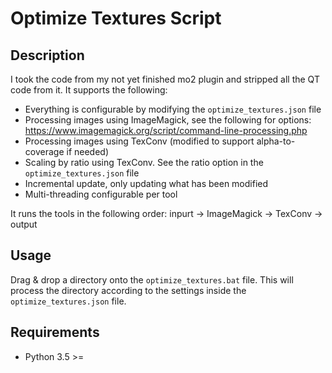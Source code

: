# Optimize Textures Script

## Description

I took the code from my not yet finished mo2 plugin and stripped all the QT code from it. It supports the following:

 * Everything is configurable by modifying the `optimize_textures.json` file
 * Processing images using ImageMagick, see the following for options: https://www.imagemagick.org/script/command-line-processing.php
 * Processing images using TexConv (modified to support alpha-to-coverage if needed)
 * Scaling by ratio using TexConv. See the ratio option in the `optimize_textures.json` file
 * Incremental update, only updating what has been modified
 * Multi-threading configurable per tool

It runs the tools in the following order: inpurt -> ImageMagick -> TexConv -> output

## Usage
Drag & drop a directory onto the `optimize_textures.bat` file. This will process the directory according to the settings inside the `optimize_textures.json` file.

## Requirements
 * Python 3.5 >=
